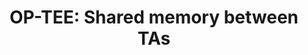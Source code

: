 ---
categories:
- bkk19
description: This session will cover how the recently added feature with Trusted Application
  shared memory works.<br /> <br /> With this TAs can share of read-only code pages
  allowing efficient memory usage with several instances of the same TA or a common
  shared library.
image:
  featured: 'true'
  path: /assets/images/featured-images/bkk19/BKK19-415.png
session_attendee_num: '9'
session_id: BKK19-415
session_room: 'Keynote Room (World Ballroom BC) '
session_slot:
  end_time: '2019-04-04 12:25:00'
  start_time: '2019-04-04 12:00:00'
session_speakers:
- speaker_bio: Senior Software Engineer in Linaro Security Working Group
  speaker_company: Linaro
  speaker_image: /assets/images/speakers/bkk19/jens-wiklander.jpg
  speaker_location: ''
  speaker_name: Jens Wiklander
  speaker_position: Senior Software Engineer
  speaker_username: jens.wiklander
session_track: Security
tag: session
tags:
- Security
title: 'OP-TEE: Shared memory between TAs'
---
